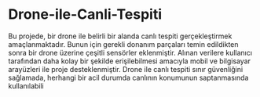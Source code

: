 # Drone-ile-Canli-Tespiti
Bu projede, bir drone ile belirli bir alanda canlı tespiti gerçekleştirmek 
amaçlanmaktadır. Bunun için gerekli donanım parçaları temin edildikten sonra bir 
drone üzerine çeşitli sensörler eklenmiştir. Alınan verilere kullanıcı tarafından daha 
kolay bir şekilde erişilebilmesi amacıyla mobil ve bilgisayar arayüzleri ile proje 
desteklenmiştir. Drone ile canlı tespiti sınır güvenliğini sağlamada, herhangi bir acil 
durumda canlının konumunun saptanmasında kullanılabili
